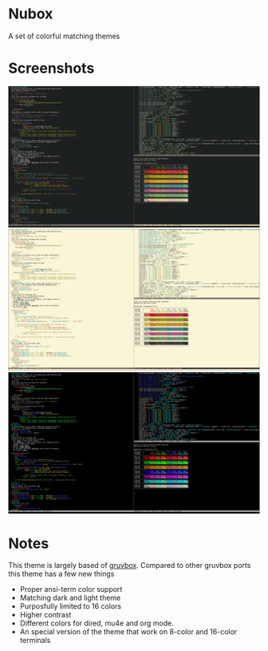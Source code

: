 # Nubox
A set of colorful matching themes

# Screenshots

![Screenshot](screenshot_dark.png)
![Screenshot](screenshot_light.png)
![Screenshot](screenshot_tty.png)

# Notes

This theme is largely based of
[gruvbox](https://github.com/morhetz/gruvbox). Compared to other
gruvbox ports this theme has a few new things

- Proper ansi-term color support
- Matching dark and light theme
- Purposfully limited to 16 colors
- Higher contrast
- Different colors for dired, mu4e and org mode.
- An special version of the theme that work on 8-color and 16-color terminals

